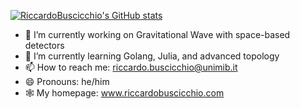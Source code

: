 
[![RiccardoBuscicchio's GitHub stats](https://github-readme-stats.vercel.app/api?username=RiccardoBuscicchio)](https://github.com/RiccardoBuscicchio/github-readme-stats)

- 🔭 I’m currently working on Gravitational Wave with space-based detectors 
- 🌱 I’m currently learning Golang, Julia, and advanced topology
- 📫 How to reach me: riccardo.buscicchio@unimib.it
- 😄 Pronouns: he/him
- 🕸️ My homepage: www.riccardobuscicchio.com
